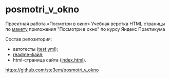 # posmotri_v_okno

Проектная работа «Посмотри в окно»
Учебная верстка HTML страницы по [макету](https://www.figma.com/design/QHcvX1RsUI89CulRB7HLk6/%234-%D0%9F%D0%BE%D1%81%D0%BC%D0%BE%D1%82%D1%80%D0%B8-%D0%B2-%D0%BE%D0%BA%D0%BD%D0%BE?node-id=0-1&t=qK45AXpbwk45gxvV-0) приложения "Посмотри в окно" по курсу Яндекс Практикума

Состав репозитория:

- автотесты ([test.yml](https://github.com/ste3em/posmotri_v_okno/actions/runs/9679874118/workflow/tests.yml));
- [readme-файл](https://github.com/ste3em/posmotri_v_okno/blob/main/README.md);
- html-страница сайта ([index.html](https://github.com/ste3em/posmotri_v_okno/blob/main/index.html)).

<https://github.com/ste3em/posmotri_v_okno>
